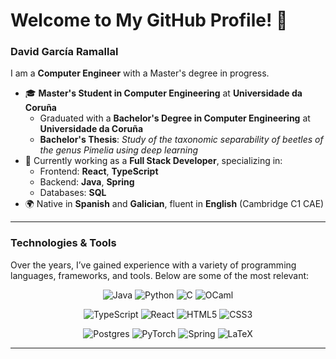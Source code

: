 # Welcome to My GitHub Profile! 👋

### David García Ramallal

I am a **Computer Engineer** with a Master's degree in progress. 

- 🎓 **Master's Student in Computer Engineering** at **Universidade da Coruña**  
  - Graduated with a **Bachelor's Degree in Computer Engineering** at **Universidade da Coruña**
  - **Bachelor's Thesis**: *Study of the taxonomic separability of beetles of the genus Pimelia using deep learning*
- 💼 Currently working as a **Full Stack Developer**, specializing in:
  - Frontend: **React**, **TypeScript**
  - Backend: **Java**, **Spring**
  - Databases: **SQL**
- 🌍 Native in **Spanish** and **Galician**, fluent in **English** (Cambridge C1 CAE)


---

### Technologies & Tools

Over the years, I’ve gained experience with a variety of programming languages, frameworks, and tools. Below are some of the most relevant:

<div align="center">

<!-- Row 1 -->
![Java](https://img.shields.io/badge/java-%23ED8B00.svg?style=for-the-badge&logo=openjdk&logoColor=white)
![Python](https://img.shields.io/badge/python-3670A0?style=for-the-badge&logo=python&logoColor=ffdd54)
![C](https://img.shields.io/badge/c-%2300599C.svg?style=for-the-badge&logo=c&logoColor=white)
![OCaml](https://img.shields.io/badge/OCaml-%23E98407.svg?style=for-the-badge&logo=ocaml&logoColor=white)

<!-- Row 2 -->
![TypeScript](https://img.shields.io/badge/typescript-%23007ACC.svg?style=for-the-badge&logo=typescript&logoColor=white)
![React](https://img.shields.io/badge/react-%2320232a.svg?style=for-the-badge&logo=react&logoColor=%2361DAFB)
![HTML5](https://img.shields.io/badge/html5-%23E34F26.svg?style=for-the-badge&logo=html5&logoColor=white)
![CSS3](https://img.shields.io/badge/css3-%231572B6.svg?style=for-the-badge&logo=css3&logoColor=white)

<!-- Row 3 -->
![Postgres](https://img.shields.io/badge/postgres-%23316192.svg?style=for-the-badge&logo=postgresql&logoColor=white)
![PyTorch](https://img.shields.io/badge/PyTorch-%23EE4C2C.svg?style=for-the-badge&logo=PyTorch&logoColor=white)
![Spring](https://img.shields.io/badge/spring-%236DB33F.svg?style=for-the-badge&logo=spring&logoColor=white)
![LaTeX](https://img.shields.io/badge/latex-%23008080.svg?style=for-the-badge&logo=latex&logoColor=white)

</div>

---


